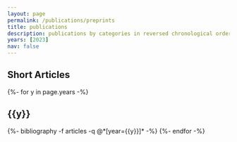 ```yaml
---
layout: page
permalink: /publications/preprints
title: publications
description: publications by categories in reversed chronological order
years: [2023]
nav: false
---
```


<div class="publications">
  <h2 class="pub-type">Short Articles</h2>
    {%- for y in page.years -%}
      <h2 class="year">{{y}}</h2>
      {%- bibliography -f articles -q @*[year={{y}}]* -%}
    {%- endfor -%}
</div>